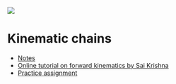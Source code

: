 
![](https://upload.wikimedia.org/wikipedia/commons/a/a0/ATHLETE_robot_climbing_a_hill.jpg)
# Kinematic chains

- [Notes](https://htmlpreview.github.io/?https://github.com/eraldoribeiro/kinematic_chain/blob/main/kinematicChains.html)
- [Online tutorial on forward kinematics by Sai Krishna](https://www.rosroboticslearning.com/forward-kinematics)
- [Practice assignment](https://github.com/eraldoribeiro/assignment_robotarm2D)  

